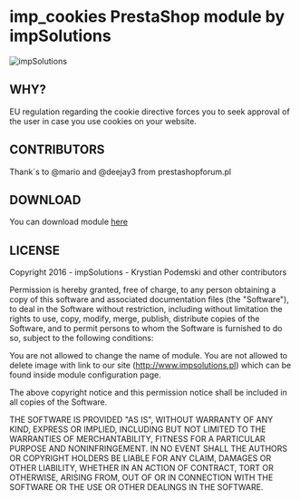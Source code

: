 imp_cookies PrestaShop module by impSolutions
======
![impSolutions](http://www.impsolutions.pl/logo.jpg "impSolutions")

WHY?
--------
EU regulation regarding the cookie directive forces you to seek approval of the user in case you use cookies on your website. 

CONTRIBUTORS
--------
Thank`s to @mario and @deejay3 from prestashopforum.pl

DOWNLOAD
--------

You can download module [here][1]


LICENSE
--------

Copyright 2016 - impSolutions - Krystian Podemski and other contributors

Permission is hereby granted, free of charge, to any person obtaining
a copy of this software and associated documentation files (the
"Software"), to deal in the Software without restriction, including
without limitation the rights to use, copy, modify, merge, publish,
distribute copies of the Software, and to
permit persons to whom the Software is furnished to do so, subject to
the following conditions:

You are not allowed to change the name of module. 
You are not allowed to delete image with link to our site (http://www.impsolutions.pl) which can be found inside module configuration page.

The above copyright notice and this permission notice shall be
included in all copies of the Software.


THE SOFTWARE IS PROVIDED "AS IS", WITHOUT WARRANTY OF ANY KIND,
EXPRESS OR IMPLIED, INCLUDING BUT NOT LIMITED TO THE WARRANTIES OF
MERCHANTABILITY, FITNESS FOR A PARTICULAR PURPOSE AND
NONINFRINGEMENT. IN NO EVENT SHALL THE AUTHORS OR COPYRIGHT HOLDERS BE
LIABLE FOR ANY CLAIM, DAMAGES OR OTHER LIABILITY, WHETHER IN AN ACTION
OF CONTRACT, TORT OR OTHERWISE, ARISING FROM, OUT OF OR IN CONNECTION
WITH THE SOFTWARE OR THE USE OR OTHER DEALINGS IN THE SOFTWARE.



[1]: http://goo.gl/fwTlb
